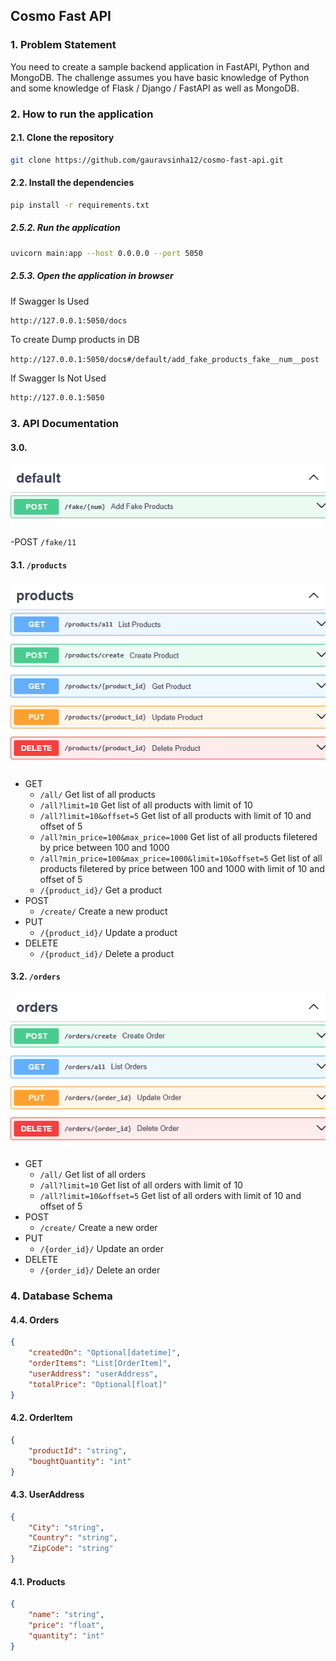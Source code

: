 ## Cosmo Fast API

### 1. Problem Statement
You need to create a sample backend application in FastAPI, Python and MongoDB. The challenge assumes you have basic knowledge of Python and some knowledge of Flask / Django / FastAPI as well as MongoDB.

### 2. How to run the application

#### 2.1. Clone the repository
```bash
git clone https://github.com/gauravsinha12/cosmo-fast-api.git
```

#### 2.2. Install the dependencies
```bash
pip install -r requirements.txt
```

##### 2.5.2. Run the application
```bash
uvicorn main:app --host 0.0.0.0 --port 5050
```

##### 2.5.3. Open the application in browser
If Swagger Is Used
```bash
http://127.0.0.1:5050/docs
```
To create Dump products in DB

`http://127.0.0.1:5050/docs#/default/add_fake_products_fake__num__post`

If Swagger Is Not Used
```bash
http://127.0.0.1:5050
```

### 3. API Documentation

#### 3.0.
![Data Creation](./SS/fake.png)

-POST
  `/fake/11`


#### 3.1. `/products`
![Products](./SS/products.png)

- GET
    - `/all/`
    Get list of all products
    - `/all?limit=10`
    Get list of all products with limit of 10
    - `/all?limit=10&offset=5`
    Get list of all products with limit of 10 and offset of 5
    - `/all?min_price=100&max_price=1000`
    Get list of all products filetered by price between 100 and 1000
    - `/all?min_price=100&max_price=1000&limit=10&offset=5`
    Get list of all products filetered by price between 100 and 1000 with limit of 10 and offset of 5
    - `/{product_id}/`
    Get a product
- POST
    - `/create/`
    Create a new product
- PUT
    - `/{product_id}/`
    Update a product
- DELETE
    - `/{product_id}/`
    Delete a product

#### 3.2. `/orders` 
![order](./ss/orders.png)

- GET
    - `/all/`
    Get list of all orders
    - `/all?limit=10`
    Get list of all orders with limit of 10
    - `/all?limit=10&offset=5`
    Get list of all orders with limit of 10 and offset of 5
- POST
    - `/create/`
    Create a new order
- PUT
    - `/{order_id}/`
    Update an order
- DELETE
    - `/{order_id}/`
    Delete an order

### 4. Database Schema
#### 4.4. Orders
```json
{
    "createdOn": "Optional[datetime]",
    "orderItems": "List[OrderItem]",
    "userAddress": "userAddress",
    "totalPrice": "Optional[float]"
}
```
#### 4.2. OrderItem
```json
{
    "productId": "string",
    "boughtQuantity": "int"
}
```
#### 4.3. UserAddress
```json
{
    "City": "string",
    "Country": "string",
    "ZipCode": "string"
}
```
#### 4.1. Products
```json
{
    "name": "string",
    "price": "float",
    "quantity": "int"
}
```
